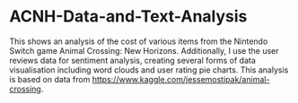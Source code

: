 # ACNH-Data-and-Text-Analysis
This shows an analysis of the cost of various items from the Nintendo Switch game Animal Crossing: New Horizons. Additionally, I use the user reviews data for sentiment analysis, creating several forms of data visualisation including word clouds and user rating pie charts.  This analysis is based on data from https://www.kaggle.com/jessemostipak/animal-crossing.
